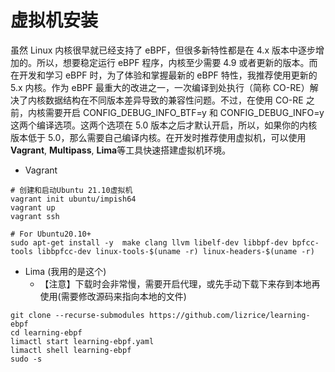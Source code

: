 # 虚拟机安装
虽然 Linux 内核很早就已经支持了 eBPF，但很多新特性都是在 4.x 版本中逐步增加的。所以，想要稳定运行 eBPF 程序，内核至少需要 4.9 或者更新的版本。而在开发和学习 eBPF 时，为了体验和掌握最新的 eBPF 特性，我推荐使用更新的 5.x 内核。作为 eBPF 最重大的改进之一，一次编译到处执行（简称 CO-RE）解决了内核数据结构在不同版本差异导致的兼容性问题。不过，在使用 CO-RE 之前，内核需要开启 CONFIG_DEBUG_INFO_BTF=y 和 CONFIG_DEBUG_INFO=y 这两个编译选项。这两个选项在 5.0 版本之后才默认开启，所以，如果你的内核版本低于 5.0，那么需要自己编译内核。在开发时推荐使用虚拟机，可以使用**Vagrant**, **Multipass**, **Lima**等工具快速搭建虚拟机环境。
- Vagrant 
``` shell
# 创建和启动Ubuntu 21.10虚拟机
vagrant init ubuntu/impish64
vagrant up
vagrant ssh

# For Ubuntu20.10+
sudo apt-get install -y  make clang llvm libelf-dev libbpf-dev bpfcc-tools libbpfcc-dev linux-tools-$(uname -r) linux-headers-$(uname -r)
```
- Lima (我用的是这个)
  - 【注意】下载时会非常慢，需要开启代理，或先手动下载下来存到本地再使用(需要修改源码来指向本地的文件)
``` shell
git clone --recurse-submodules https://github.com/lizrice/learning-ebpf
cd learning-ebpf
limactl start learning-ebpf.yaml
limactl shell learning-ebpf
sudo -s
```
